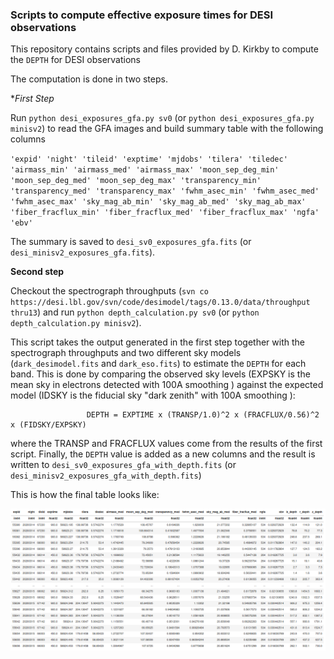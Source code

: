 ### Scripts to compute effective exposure times for DESI observations  

This repository contains scripts and files provided by D. Kirkby to compute the `DEPTH` for DESI observations

The computation is done in two steps.

**First Step*

Run `python desi_exposures_gfa.py sv0` (or `python desi_exposures_gfa.py minisv2`) to read the GFA images and build summary table with the following columns 

`'expid'
'night'
'tileid'
'exptime'
'mjdobs'
'tilera'
'tiledec'
'airmass_min'
'airmass_med'
'airmass_max'
'moon_sep_deg_min'
'moon_sep_deg_med'
'moon_sep_deg_max'
'transparency_min'
'transparency_med'
'transparency_max'
'fwhm_asec_min'
'fwhm_asec_med'
'fwhm_asec_max'
'sky_mag_ab_min'
'sky_mag_ab_med'
'sky_mag_ab_max'
'fiber_fracflux_min'
'fiber_fracflux_med'
'fiber_fracflux_max'
'ngfa'
'ebv'`

The summary is saved to `desi_sv0_exposures_gfa.fits` (or `desi_minisv2_exposures_gfa.fits`).

**Second step** 

Checkout the spectrograph throughputs (`svn co https://desi.lbl.gov/svn/code/desimodel/tags/0.13.0/data/throughput thru13`) and run `python depth_calculation.py sv0` (or `python depth_calculation.py minisv2`).

This script takes the output generated in the first step together with the spectrograph throughputs and two different sky models (`dark_desimodel.fits` and `dark_eso.fits`) to estimate the `DEPTH` for each band. This is done by comparing the observed sky levels (EXPSKY is the mean sky in electrons detected with 100A smoothing ) against the expected model (IDSKY is the fiducial sky "dark zenith" with 100A smoothing ):

                     DEPTH = EXPTIME x (TRANSP/1.0)^2 x (FRACFLUX/0.56)^2 x (FIDSKY/EXPSKY)

where the TRANSP and FRACFLUX values come from the results of the first script. Finally, the `DEPTH` value is added as a new columns and the result is written to 
`desi_sv0_exposures_gfa_with_depth.fits` (or `desi_minisv2_exposures_gfa_with_depth.fits`)

This is how the final table looks like:

![](Screenshot_file.png)
